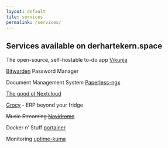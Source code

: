 ```yaml
---
layout: default
tile: services
permalink: /services/
---
```

## Services available on derhartekern.space

The open-source, self-hostable to-do app [Vikunja](https://vikunja.derhartekern.space)  

[Bitwarden](https://bitwarden.derhartekern.space) Password Manager  

Document Management System [Paperless-ngx](https://paperless.derhartekern.spae)  

[The good ol Nextcloud](https://nextcloud.derhartekern.space)  

[Grocy](https://grocy.derhartekern.space) - ERP beyond your fridge  

~~Music Streaming [Navidrome](https://music.derhartekern.space)~~  

Docker n’ Stuff [portainer](https://portainer.derhartekern.space)  

Monitoring [uptime-kuma](https://kuma.derhartekern.space)  